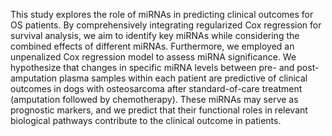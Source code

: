 This study explores the role of miRNAs in predicting clinical outcomes for OS patients. By comprehensively integrating regularized Cox regression for survival analysis, we aim to identify key miRNAs while considering the combined effects of different miRNAs. Furthermore, we employed an unpenalized Cox regression model to assess miRNA significance.
We hypothesize that changes in specific miRNA levels between pre- and post-amputation plasma samples within each patient are predictive of clinical outcomes in dogs with osteosarcoma after standard-of-care treatment (amputation followed by chemotherapy). These miRNAs may serve as prognostic markers, and we predict that their functional roles in relevant biological pathways contribute to the clinical outcome in patients.
